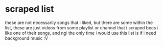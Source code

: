 # scraped list

these are not necessarily songs that i liked, but there are some within the list, these are just videos from some playlist or channel that i scraped becs i like one of their songs, and ngl the only time i would use this list is if i need background music :V
